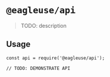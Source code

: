 # `@eagleuse/api`

> TODO: description

## Usage

```
const api = require('@eagleuse/api');

// TODO: DEMONSTRATE API
```
